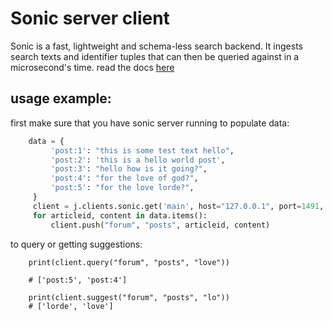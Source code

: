 # Sonic server client
Sonic is a fast, lightweight and schema-less search backend. It ingests search texts and identifier tuples that can then be queried against in a microsecond's time.
read the docs [here](https://github.com/valeriansaliou/sonic)
## usage example:
first make sure that you have sonic server running
to populate data:
```python
    data = { 
         'post:1': "this is some test text hello", 
         'post:2': 'this is a hello world post', 
         'post:3': "hello how is it going?", 
         'post:4': "for the love of god?", 
         'post:5': "for the love lorde?", 
     } 
     client = j.clients.sonic.get('main', host="127.0.0.1", port=1491, password='dmdm') 
     for articleid, content in data.items(): 
         client.push("forum", "posts", articleid, content) 
```
to query or getting suggestions:
```
    print(client.query("forum", "posts", "love")) 

    # ['post:5', 'post:4']

    print(client.suggest("forum", "posts", "lo"))                                
    # ['lorde', 'love']
```